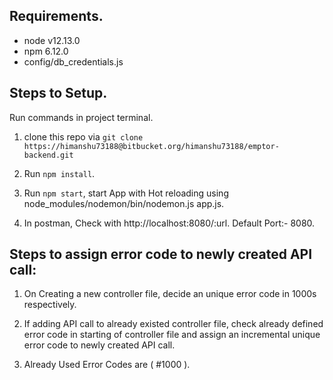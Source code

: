 
## Requirements.

* node v12.13.0
* npm 6.12.0
* config/db_credentials.js

## Steps to Setup.

Run commands in project terminal.

1. clone this repo via `git clone https://himanshu73188@bitbucket.org/himanshu73188/emptor-backend.git`

2. Run `npm install`.

3. Run `npm start`, start App with Hot reloading using node_modules/nodemon/bin/nodemon.js app.js.

4. In postman, Check with http://localhost:8080/:url. Default Port:- 8080.

## Steps to assign error code to newly created API call:

1. On Creating a new controller file, decide an unique error code in 1000s respectively.

2. If adding API call to already existed controller file, check already defined error code in starting of controller file and assign an incremental unique error code to newly created API call.

3. Already Used Error Codes are ( #1000 ).


